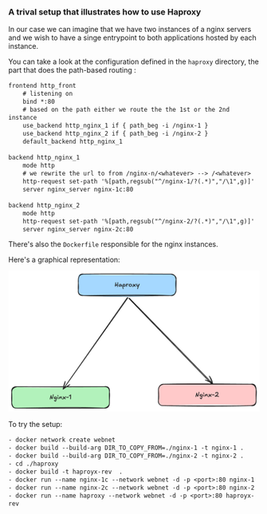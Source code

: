 ### A trival setup that illustrates how to use Haproxy

In our case we can imagine that we have two instances of a nginx servers and we wish to have a singe entrypoint to both applications hosted by each instance. 

You can take a look at the configuration defined in the `haproxy` directory, the part that does the path-based routing : 

````
frontend http_front
    # listening on
    bind *:80
    # based on the path either we route the the 1st or the 2nd instance
    use_backend http_nginx_1 if { path_beg -i /nginx-1 }
    use_backend http_nginx_2 if { path_beg -i /nginx-2 }
    default_backend http_nginx_1

backend http_nginx_1
    mode http
    # we rewrite the url to from /nginx-n/<whatever> --> /<whatever>
    http-request set-path '%[path,regsub("^/nginx-1/?(.*)","/\1",g)]'
    server nginx_server nginx-1c:80

backend http_nginx_2
    mode http
    http-request set-path '%[path,regsub("^/nginx-2/?(.*)","/\1",g)]'
    server nginx_server nginx-2c:80 
````

There's also the `Dockerfile` responsible for the nginx instances. 

Here's a graphical representation: 

![alt text](image.png)


To try the setup:
```
- docker network create webnet
- docker build --build-arg DIR_TO_COPY_FROM=./nginx-1 -t nginx-1 .
- docker build --build-arg DIR_TO_COPY_FROM=./nginx-2 -t nginx-2 . 
- cd ./haproxy
- docker build -t haproyx-rev  . 
- docker run --name nginx-1c --network webnet -d -p <port>:80 nginx-1
- docker run --name nginx-2c --network webnet -d -p <port>:80 nginx-2
- docker run --name haproxy --network webnet -d -p <port>:80 haproyx-rev
```